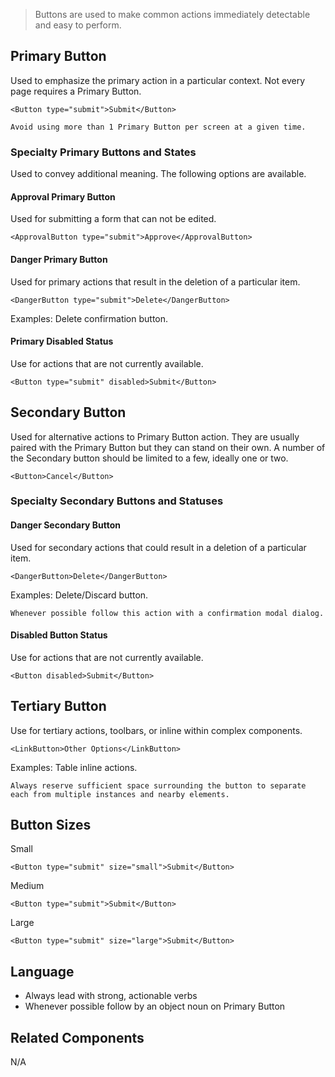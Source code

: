 > Buttons are used to make common actions immediately detectable and easy to perform.

## Primary Button
Used to emphasize the primary action in a particular context. Not every page requires a Primary Button.
```react
<Button type="submit">Submit</Button>
```
```hint|warning
Avoid using more than 1 Primary Button per screen at a given time.
```
### Specialty Primary Buttons and States
Used to convey additional meaning. The following options are available.

#### Approval Primary Button
Used for submitting a form that can not be edited.
```react
<ApprovalButton type="submit">Approve</ApprovalButton>
```

#### Danger Primary Button
Used for primary actions that result in the deletion of a particular item.
```react
<DangerButton type="submit">Delete</DangerButton>
```
Examples: Delete confirmation button.

#### Primary Disabled Status
Use for actions that are not currently available.
```react
<Button type="submit" disabled>Submit</Button>
```

## Secondary Button
Used for alternative actions to Primary Button action. They are usually paired with the Primary Button but they can stand on their own. A number of the Secondary button should be limited to a few, ideally one or two.
```react
<Button>Cancel</Button>
```

### Specialty Secondary Buttons and Statuses

#### Danger Secondary Button
Used for secondary actions that could result in a deletion of a particular item.
```react
<DangerButton>Delete</DangerButton>
```
Examples: Delete/Discard button.
```hint|directive
Whenever possible follow this action with a confirmation modal dialog.
```

#### Disabled Button Status
Use for actions that are not currently available.
```react
<Button disabled>Submit</Button>
```

## Tertiary Button
Use for tertiary actions, toolbars, or inline within complex components.
```react
<LinkButton>Other Options</LinkButton>
```
Examples: Table inline actions.
```hint|directive
Always reserve sufficient space surrounding the button to separate each from multiple instances and nearby elements.
```

## Button Sizes
Small
```react
<Button type="submit" size="small">Submit</Button>
```
Medium
```react
<Button type="submit">Submit</Button>
```
Large
```react
<Button type="submit" size="large">Submit</Button>
```
## Language
- Always lead with strong, actionable verbs
- Whenever possible follow by an object noun on Primary Button

## Related Components
N/A
